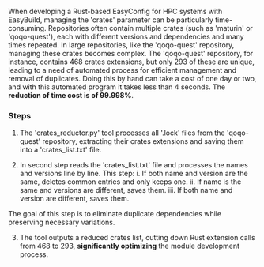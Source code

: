 When developing a Rust-based EasyConfig for HPC systems with EasyBuild, managing the 'crates' parameter can be particularly time-consuming. Repositories often contain multiple crates (such as 'maturin' or 'qoqo-quest'), each with different versions and dependencies and many times repeated.
In large repositories, like the 'qoqo-quest' repository, managing these crates becomes complex. The 'qoqo-quest' repository, for instance, contains 468 crates extensions, but only 293 of these are unique, leading to a need of automated process for efficient management and removal of duplicates.
Doing this by hand can take a cost of one day or two, and with this automated program it takes less than 4 seconds. The **reduction of time cost is of 99.998%**.

### Steps

1. The 'crates_reductor.py' tool processes all '.lock' files from the 'qoqo-quest' repository, extracting their crates extensions and saving them into a 'crates_list.txt' file.

 2. In second step reads the 'crates_list.txt' file and processes the names and versions line by line. This step:
    i. If both name and version are the same, deletes common entries and only keeps one.
    ii. If name is the same and versions are different, saves them.
    iii. If both name and version are different, saves them.

The goal of this step is to eliminate duplicate dependencies while preserving necessary variations.

3. The tool outputs a reduced crates list, cutting down Rust extension calls from 468 to 293, **significantly optimizing** the module development process.


